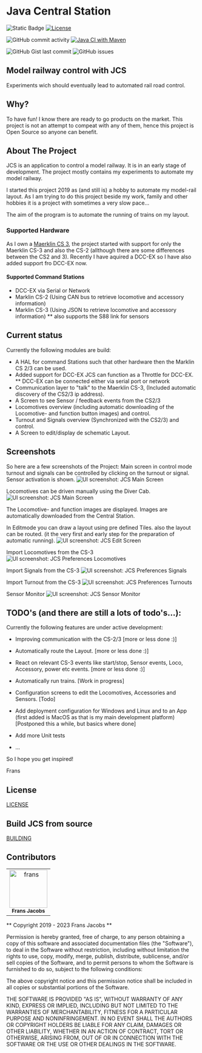 # Java Central Station

![Static Badge](https://img.shields.io/badge/Model_Railroad-Automation-blue) [![License](https://img.shields.io/badge/License-Apache%202.0-blue.svg)](https://opensource.org/licenses/Apache-2.0) 

![GitHub commit activity](https://img.shields.io/github/commit-activity/w/fransjacobs/model-railway) 
[![Java CI with Maven](https://github.com/fransjacobs/model-railway/actions/workflows/maven.yml/badge.svg?branch=master)](https://github.com/fransjacobs/model-railway/actions/workflows/maven.yml)

![GitHub Gist last commit](https://img.shields.io/github/last-commit/fransjacobs/model-railway)
![GitHub issues](https://img.shields.io/github/issues-raw/fransjacobs/model-railway)


## Model railway control with JCS
Experiments wich should eventually lead to automated rail road control.

## Why?
To have fun!
I know there are ready to go products on the market. This project is not an attempt to compeat with any of them,
hence this project is Open Source so anyone can benefit.

## About The Project
JCS is an application to control a model railway. It is in an early stage of development.
The project mostly contains my experiments to automate my model railway.

I started this project 2019 as (and still is) a hobby to automate my model-rail layout.
As I am trying to do this project beside my work, family and other hobbies it is a project with sometimes a very slow pace...

The aim of the program is to automate the running of trains on my layout.

### Supported Hardware
As I own a [Maerklin CS 3](https://www.marklin.nl/producten/details/article/60216), the project started with support
for only the Maerklin CS-3 and also the CS-2 (allthough there are some differences between the CS2 and 3).
Recently I have aquired a DCC-EX so I have also added support fro DCC-EX now.

#### Supported Command Stations
* DCC-EX via Serial or Network
* Marklin CS-2 (Using CAN bus to retrieve locomotive and accessory information)
* Marklin CS-3 (Using JSON to retrieve locomotive and accessory information)
** also supports the S88 link for sensors
 
## Current status
Currently the following modules are build:

* A HAL for command Stations such that other hardware then the Marklin CS 2/3 can be used.
* Added support for DCC-EX JCS can function as a Throttle for DCC-EX.
** DCC-EX can be connected either via serial port or network
* Communication layer to "talk" to the Maerklin CS-3, (Included automatic discovery of the CS2/3 ip address).
* A Screen to see Sensor / feedback events from the CS2/3
* Locomotives overview (including automatic downloading of the Locomotive- and function button images) and control.
* Turnout and Signals overview (Synchronized with the CS2/3) and control.
* A Screen to edit/display de schematic Layout.

## Screenshots
So here are a few screenshots of the Project:
Main screen in control mode turnout and signals can be controlled by clicking on the turnout or signal. 
Sensor activation is shown.
![UI screenshot: JCS Main Screen](assets/mainscreen.png?raw=true)

Locomotives can be driven manually using the Diver Cab.
![UI screenshot: JCS Main Screen](assets/driver_cab.png?raw=true)

The Locomotive- and function images are displayed. Images are automatically downloaded from the Central Station.

In Editmode you can draw a layout using pre defined Tiles.
also the layout can be routed. (it the very first and early step for the preparation of automatic running).
![UI screenshot: JCS Edit Screen](assets/mainscreen_edit_route.png?raw=true)

Import Locomotives from the CS-3
![UI screenshot: JCS Preferences Locomotives](assets/prefs_locomotives.png?raw=true)

Import Signals from the CS-3
![UI screenshot: JCS Preferences Signals](assets/prefs_signals.png?raw=true)

Import Turnout from the CS-3
![UI screenshot: JCS Preferences Turnouts](assets/prefs_turnouts.png?raw=true)

Sensor Monitor
![UI screenshot: JCS Sensor Monitor](assets/sensor_monitor.png?raw=true)

## TODO's (and there are still a lots of todo's...):

Currently the following features are under active development:
* Improving communication with the CS-2/3 [more or less done :)]
* Automatically route the Layout. [more or less done :)]
* React on relevant CS-3 events like start/stop, Sensor events, Loco, Accessory, power etc events. [more or less done :)]
* Automatically run trains. [Work in progress]

* Configuration screens to edit the Locomotives, Accessories and Sensors. [Todo]
* Add deployment configuration for Windows and Linux and to an App
  (first added is MacOS as that is my main development platform) [Postponed this a while, but basics where done]
* Add more Unit tests
* ...

So I hope you get inspired!

Frans

## License
[LICENSE](LICENSE.md)


## Build JCS from source
[BUILDING](BUILDING.md)

## Contributors

<table>
<tr>
    <td align="center">
        <a href="https://github.com/fransjacobs">
            <img src="https://avatars.githubusercontent.com/u/41232225?v=4" width="100;" alt="frans"/>
            <br />
            <sub><b>Frans Jacobs</b></sub>
        </a>
    </td>
</tr>
</table>


** Copyright 2019 - 2023 Frans Jacobs **

Permission is hereby granted, free of charge, to any person obtaining a copy of this software and associated documentation files (the "Software"),
to deal in the Software without restriction, including without limitation the rights to use, copy, modify, merge, publish, distribute, sublicense,
and/or sell copies of the Software, and to permit persons to whom the Software is furnished to do so, subject to the following conditions:

The above copyright notice and this permission notice shall be included in all copies or substantial portions of the Software.

THE SOFTWARE IS PROVIDED "AS IS", WITHOUT WARRANTY OF ANY KIND, EXPRESS OR IMPLIED, INCLUDING BUT NOT LIMITED TO THE WARRANTIES OF MERCHANTABILITY,
FITNESS FOR A PARTICULAR PURPOSE AND NONINFRINGEMENT. IN NO EVENT SHALL THE AUTHORS OR COPYRIGHT HOLDERS BE LIABLE FOR ANY CLAIM, DAMAGES OR OTHER LIABILITY,
WHETHER IN AN ACTION OF CONTRACT, TORT OR OTHERWISE, ARISING FROM, OUT OF OR IN CONNECTION WITH THE SOFTWARE OR THE USE OR OTHER DEALINGS IN THE SOFTWARE.
